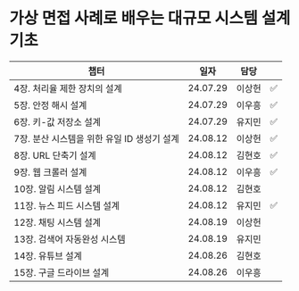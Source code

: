 # 가상 면접 사례로 배우는 대규모 시스템 설계 기초

|챕터|일자|담당||
|-|-|-|-|
|4장. 처리율 제한 장치의 설계|24.07.29|이상헌|✅|
|5장. 안정 해시 설계|24.07.29|이우흥|✅|
|6장. 키-값 저장소 설계|24.07.29|유지민|✅|
|7장. 분산 시스템을 위한 유일 ID 생성기 설계|24.08.12|이상헌|✅|
|8장. URL 단축기 설계|24.08.12|김현호|✅|
|9장. 웹 크롤러 설계|24.08.12|이우흥|✅|
|10장. 알림 시스템 설계|24.08.12|김현호||
|11장. 뉴스 피드 시스템 설계|24.08.12|유지민|✅|
|12장. 채팅 시스템 설계|24.08.19|이상헌||
|13장. 검색어 자동완성 시스템|24.08.19|유지민||
|14장. 유튜브 설계|24.08.26|김현호||
|15장. 구글 드라이브 설계|24.08.26|이우흥||
